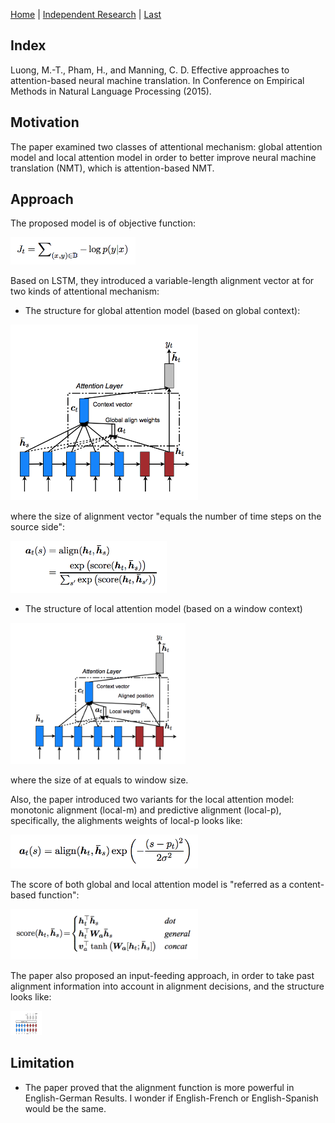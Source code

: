 [Home](https://clojia.github.io/) | [Independent Research](https://clojia.github.io/independent_research/) | [Last](https://clojia.github.io/independent_research/2018-09-IR-GloVe) 

## Index
Luong, M.-T., Pham, H., and Manning, C. D. Effective approaches to attention-based neural
machine translation. In Conference on Empirical Methods in Natural Language Processing (2015).

## Motivation
The paper examined two classes of attentional mechanism: global attention model and local attention model in order to better improve neural machine translation (NMT), which is attention-based NMT. 

## Approach

The proposed model is of objective function:

<img src="images/att-obj.png" width="200"> 

Based on LSTM, they introduced a variable-length alignment vector at for two kinds of attentional mechanism:

- The structure for global attention model (based on global context):

<img src="images/global-attention.png" width="300"> 

where the size of alignment vector "equals the number of time steps on the source side":

<img src="images/attention.png" width="250"> 


- The structure of local attention model (based on a window context)

<img src="images/local-attention.png" width="280"> 

where the size of at equals to window size. 

Also, the paper introduced two variants for the local attention model: monotonic alignment (local-m) and predictive alignment (local-p), specifically, the alighments weights of local-p looks like:

<img src="images/att-local-weights.png" width="300"> 


The score of both global and local attention model is "referred as a content-based function":

<img src="images/score.png" width="300"> 

The paper also proposed an input-feeding approach, in order to take past alignment information into account in alignment decisions, and the structure looks like:

<img src="images/input-feeding.png" width="50"> 


## Limitation 
- The paper proved that the alignment function is more powerful in English-German Results. I wonder if English-French or English-Spanish would be the same.
